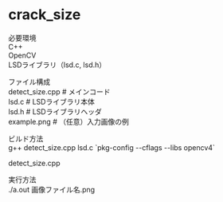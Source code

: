 # crack_size
必要環境  
C++  
OpenCV  
LSDライブラリ（lsd.c, lsd.h）  

ファイル構成  
detect_size.cpp      # メインコード  
lsd.c            # LSDライブラリ本体  
lsd.h            # LSDライブラリヘッダ  
example.png      # （任意）入力画像の例  

ビルド方法  
g++ detect_size.cpp lsd.c  \`pkg-config --cflags --libs opencv4\`  

detect_size.cpp 

実行方法  
./a.out 画像ファイル名.png
